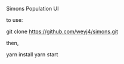 Simons Population UI

to use:

git clone https://github.com/weyj4/simons.git

then,

yarn install
yarn start
